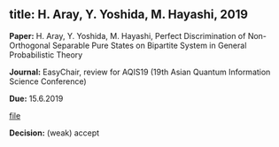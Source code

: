 title: H. Aray, Y. Yoshida, M. Hayashi, 2019
---

**Paper:**   H. Aray, Y. Yoshida, M. Hayashi, Perfect Discrimination of Non-Orthogonal Separable Pure States on
Bipartite System in General Probabilistic Theory
 
**Journal:** EasyChair, review for AQIS19 (19th Asian Quantum Information Science Conference)

**Due:** 15.6.2019

[file](aray2019/file.pdf)


**Decision:** (weak) accept


